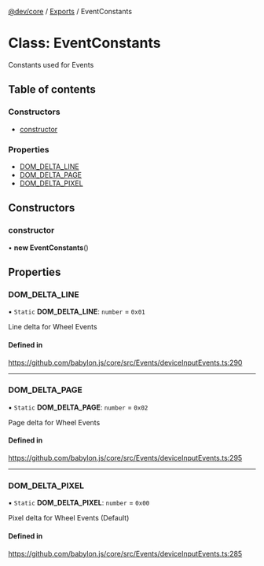 [@dev/core](../README.md) / [Exports](../modules.md) / EventConstants

# Class: EventConstants

Constants used for Events

## Table of contents

### Constructors

- [constructor](EventConstants.md#constructor)

### Properties

- [DOM\_DELTA\_LINE](EventConstants.md#dom_delta_line)
- [DOM\_DELTA\_PAGE](EventConstants.md#dom_delta_page)
- [DOM\_DELTA\_PIXEL](EventConstants.md#dom_delta_pixel)

## Constructors

### constructor

• **new EventConstants**()

## Properties

### DOM\_DELTA\_LINE

▪ `Static` **DOM\_DELTA\_LINE**: `number` = `0x01`

Line delta for Wheel Events

#### Defined in

https://github.com/babylon.js/core/src/Events/deviceInputEvents.ts:290

___

### DOM\_DELTA\_PAGE

▪ `Static` **DOM\_DELTA\_PAGE**: `number` = `0x02`

Page delta for Wheel Events

#### Defined in

https://github.com/babylon.js/core/src/Events/deviceInputEvents.ts:295

___

### DOM\_DELTA\_PIXEL

▪ `Static` **DOM\_DELTA\_PIXEL**: `number` = `0x00`

Pixel delta for Wheel Events (Default)

#### Defined in

https://github.com/babylon.js/core/src/Events/deviceInputEvents.ts:285
